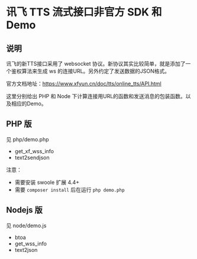 # 讯飞 TTS 流式接口非官方 SDK 和 Demo

## 说明

讯飞的新TTS接口采用了 websocket 协议。新协议其实比较简单，就是添加了一个鉴权算法来生成 ws 的连接URL。另外约定了发送数据的JSON格式。

官方文档地址：https://www.xfyun.cn/doc/tts/online_tts/API.html

这里分别给出 PHP 和 Node 下计算连接用URL的函数和发送消息的包装函数。以及相应的Demo。


## PHP 版

见 php/demo.php

- get_xf_wss_info 
- text2sendjson

注意：
- 需要安装 swoole 扩展 4.4+
- 需要 `composer install` 后在运行 `php demo.php`


## Nodejs 版

见 node/demo.js 

- btoa
- get_wss_info
- text2json

